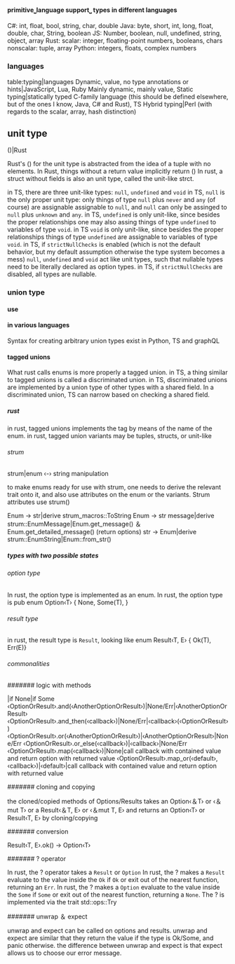 #### primitive⎵language support⎵ types in different languages

C#: int, float, bool, string, char, double
Java: byte, short, int, long, float, double, char, String, boolean
JS: Number, boolean, null, undefined, string, object, array
Rust: 
  scalar: integer, floating-point numbers, booleans, chars
  nonscalar: tuple, array
Python: integers, floats, complex numbers


### languages

table:typing|languages
Dynamic, value, no type annotations or hints|JavaScript, Lua, Ruby
Mainly dynamic, mainly value, 
Static typing|statically typed C-family language (this should be defined elsewhere, but of the ones I know, Java, C# and Rust), TS
Hybrid typing|Perl (with regards to the scalar, array, hash distinction)


## unit type

()|Rust

Rust's () for the unit type is abstracted from the idea of a tuple with no elements.
In Rust, things without a return value implicitly return ()
In rust, a struct without fields is also an unit type, called the unit-like strct.

in TS, there are three unit-like types: `null`, `undefined` and `void`
in TS, `null` is the only proper unit type: only things of type `null` plus `never` and `any` (of course) are assignable assignable to `null`, and `null` can only be assinged to `null` plus `unknown` and `any`.
in TS, `undefined` is only unit-like, since besides the proper relationships one may also assing things of type `undefined` to variables of type `void`.
in TS `void` is only unit-like, since besides the proper relationships things of type `undefined` are assignable to variables of type `void`.
in TS, if `strictNullChecks` is enabled (which is not the default behavior, but my default assumption otherwise the type system becomes a mess) `null`, `undefined` and `void` act like unit types, such that nullable types need to be literally declared as option types.
in TS, if `strictNullChecks` are disabled, all types are nullable.

### union type

#### use

#### in various languages

Syntax for creating arbitrary union types exist in Python, TS and graphQL

#### tagged unions

What rust calls enums is more properly a tagged union.
in TS, a thing similar to tagged unions is called a discriminated union.
in TS, discriminated unions are implemented by a union type of other types with a shared field.
In a discriminated union, TS can narrow based on checking a shared field.

##### rust

in rust, tagged unions implements the tag by means of the name of the enum.
in rust, tagged union variants may be tuples, structs, or unit-like

###### strum

strum|enum ‹-› string manipulation

to make enums ready for use with strum, one needs to derive the relevant trait onto it, and also use attributes on the enum or the variants.
Strum attributes use strum()

Enum → str|derive strum_macros::ToString
Enum → str message|derive strum::EnumMessage|Enum.get_message() ＆ Enum.get_detailed_message() (return options)
str → Enum|derive strum::EnumString|Enum::from_str()

##### types with two possible states

###### option type

In rust, the option type is implemented as an enum.
In rust, the option type is 
pub enum Option‹T› {
  None,
  Some(T),
}

###### result type 

in rust, the result type is `Result`, looking like enum Result‹T, E› { Ok(T), Err(E)}

###### commonalities

####### logic with methods

|if None|if Some
‹OptionOrResult›.and(‹AnotherOptionOrResult›)|None/Err|‹AnotherOptionOrResult›
‹OptionOrResult›.and_then(‹callback›)|None/Err|‹callback›(‹OptionOrResult›)
‹OptionOrResult›.or(‹AnotherOptionOrResult›)|‹AnotherOptionOrResult›|None/Err
‹OptionOrResult›.or_else(‹callback›)|‹callback›|None/Err
‹OptionOrResult›.map(‹callback›)|None|call callback with contained value and return option with returned value
‹OptionOrResult›.map_or(‹default›, ‹callback›)|‹default›|call callback with contained value and return option with returned value

####### cloning and copying

the cloned/copied methods of Options/Results takes an Option‹＆T› or ‹＆mut T› or a Result‹＆T, E› or ‹＆mut T, E› and returns an Option‹T› or Result‹T, E› by cloning/copying

####### conversion

Result‹T, E›.ok() → Option‹T›

####### ? operator

In rust, the ? operator takes a `Result` or `Option`
In rust, the ? makes a `Result` evaluate to the value inside the `Ok` if `Ok` or exit out of the nearest function, returning an `Err`.
In rust, the ? makes a `Option` evaluate to the value inside the `Some` if `Some` or exit out of the nearest function, returning a `None`.
The ? is implemented via the trait std::ops::Try

####### unwrap ＆ expect

unwrap and expect can be called on options and results.
unwrap and expect are similar that they return the value if the type is Ok/Some, and panic otherwise.
the difference between unwrap and expect is that expect allows us to choose our error message.
